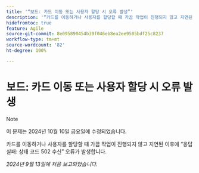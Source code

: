 ```yaml
---
title: '“보드: 카드 이동 또는 사용자 할당 시 오류 발생”'
description: '“카드를 이동하거나 사용자를 할당할 때 가끔 작업이 진행되지 않고 지연된 이후에 “응답 실패: 상태 코드 502 수신” 오류가 발생합니다.”'
hidefromtoc: true
feature: Agile
source-git-commit: 8e095890454b39f046eb8ea2ee9505bdf25c8237
workflow-type: tm+mt
source-wordcount: '82'
ht-degree: 100%

---
```



# 보드: 카드 이동 또는 사용자 할당 시 오류 발생

>[!NOTE]
>
>이 문제는 2024년 10월 10일 금요일에 수정되었습니다.

카드를 이동하거나 사용자를 할당할 때 가끔 작업이 진행되지 않고 지연된 이후에 “응답 실패: 상태 코드 502 수신” 오류가 발생합니다.

_2024년 9월 13일에 처음 보고되었습니다._

